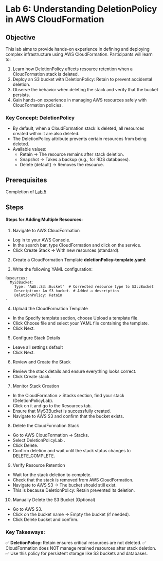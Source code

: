 # Lab 6: Understanding DeletionPolicy in AWS CloudFormation  

## Objective

This lab aims to provide hands-on experience in defining and deploying complex infrastructure using AWS CloudFormation. Participants will learn to:

1. Learn how DeletionPolicy affects resource retention when a CloudFormation stack is deleted.
2. Deploy an S3 bucket with DeletionPolicy: Retain to prevent accidental deletion.
3. Observe the behavior when deleting the stack and verify that the bucket persists.
4. Gain hands-on experience in managing AWS resources safely with CloudFormation policies.

### Key Concept: DeletionPolicy
- By default, when a CloudFormation stack is deleted, all resources created within it are also deleted.
- The DeletionPolicy attribute prevents certain resources from being deleted.
- Available values:
    - Retain → The resource remains after stack deletion.
    - Snapshot → Takes a backup (e.g., for RDS databases).
    - Delete (default) → Removes the resource.


## Prerequisites

Completion of [Lab 5](../Lab%205/README.md)

## Steps

#### Steps for Adding Multiple Resources:
1. Navigate to AWS CloudFormation

- Log in to your AWS Console.
- In the search bar, type CloudFormation and click on the service.
- Click Create Stack → With new resources (standard).


2. Create a CloudFormation Template **deletionPolicy-template.yaml**:

3. Write the following YAML configuration:
```
Resources:
  MyS3Bucket:
    Type: 'AWS::S3::Bucket'  # Corrected resource type to S3::Bucket
    Description: An S3 bucket. # Added a description
    DeletionPolicy: Retain
-   
```  
4. Upload the CloudFormation Template

- In the Specify template section, choose Upload a template file.
- Click Choose file and select your YAML file containing the template.
- Click Next.

5. Configure Stack Details

- Leave all settings default
- Click Next.

6.  Review and Create the Stack
- Review the stack details and ensure everything looks correct.
- Click Create stack.


7. Monitor Stack Creation

- In the CloudFormation > Stacks section, find your stack (DeletionPolicyLab).
- Click on it and go to the Resources tab.
- Ensure that MyS3Bucket is successfully created.
- Navigate to AWS S3 and confirm that the bucket exists.

8. Delete the CloudFormation Stack

 - Go to AWS CloudFormation → Stacks.
 - Select DeletionPolicyLab .
 - Click Delete.
 - Confirm deletion and wait until the stack status changes to DELETE_COMPLETE.

9. Verify Resource Retention

 - Wait for the stack deletion to complete.
 - Check that the stack is removed from AWS CloudFormation.
 - Navigate to AWS S3 → The bucket should still exist.
 - This is because DeletionPolicy: Retain prevented its deletion.

10. Manually Delete the S3 Bucket (Optional)

 - Go to AWS S3.
 - Click on the bucket name → Empty the bucket (if needed).
 - Click Delete bucket and confirm.


### Key Takeaways:

✅ **DeletionPolicy:** Retain ensures critical resources are not deleted.
✅ CloudFormation does NOT manage retained resources after stack deletion.
✅ Use this policy for persistent storage like S3 buckets and databases.


